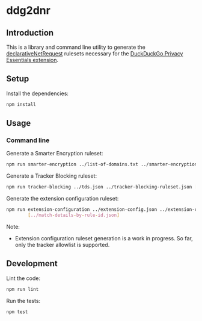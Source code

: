 # ddg2dnr

## Introduction

This is a library and command line utility to generate the [declarativeNetRequest][1]
rulesets necessary for the [DuckDuckGo Privacy Essentials extension][2].


## Setup

Install the dependencies:

```bash
npm install
```

## Usage

### Command line

Generate a Smarter Encryption ruleset:

```bash
npm run smarter-encryption ../list-of-domains.txt ../smarter-encryption-ruleset.json
```

Generate a Tracker Blocking ruleset:

```bash
npm run tracker-blocking ../tds.json ../tracker-blocking-ruleset.json [../tracker-domain-by-rule-id.txt]
```

Generate the extension configuration ruleset:

```bash
npm run extension-configuration ../extension-config.json ../extension-configuration-ruleset.json \
        [../match-details-by-rule-id.json]
```

Note:
 - Extension configuration ruleset generation is a work in progress. So far,
   only the tracker allowlist is supported.

## Development

Lint the code:

```bash
npm run lint
```

Run the tests:

```bash
npm test
```

[1]: https://developer.chrome.com/docs/extensions/reference/declarativeNetRequest/
[2]: https://github.com/duckduckgo/duckduckgo-privacy-extension/

